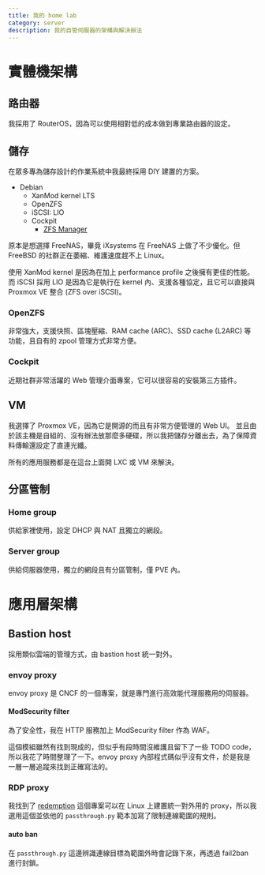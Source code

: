 ```yaml
---
title: 我的 home lab
category: server
description: 我的自管伺服器的架構與解決辦法
---
```


# 實體機架構

<vue-mermaid code="
graph LR
    isp(ISP) --- router
    router((路由器)) --- storage & vm-server & home
    home[Home Group]
    subgraph Server Group
        storage[儲存] == Fiber === vm-server
        subgraph DMZ
            vm-server[VM]
        end
    end
"></vue-mermaid>

## 路由器

我採用了 RouterOS，因為可以使用相對低的成本做到專業路由器的設定。

## 儲存

在眾多專為儲存設計的作業系統中我最終採用 DIY 建置的方案。

- Debian
    - XanMod kernel LTS
    - OpenZFS
    - iSCSI: LIO
    - Cockpit
        - [ZFS Manager](https://github.com/optimans/cockpit-zfs-manager)

原本是想選擇 FreeNAS，畢竟 iXsystems 在 FreeNAS 上做了不少優化。但 FreeBSD 的社群正在萎縮、維護速度趕不上 Linux。

使用 XanMod kernel 是因為在加上 performance profile 之後擁有更佳的性能。
而 iSCSI 採用 LIO 是因為它是執行在 kernel 內、支援各種協定，且它可以直接與 Proxmox VE 整合 (ZFS over iSCSI)。

### OpenZFS

非常強大，支援快照、區塊壓縮、RAM cache (ARC)、SSD cache (L2ARC) 等功能，且自有的 zpool 管理方式非常方便。

### Cockpit

近期社群非常活躍的 Web 管理介面專案，它可以很容易的安裝第三方插件。

## VM

我選擇了 Proxmox VE，因為它是開源的而且有非常方便管理的 Web UI。
並且由於該主機是自組的、沒有辦法放那麼多硬碟，所以我把儲存分離出去，為了保障資料傳輸還設定了直連光纖。

所有的應用服務都是在這台上面開 LXC 或 VM 來解決。

## 分區管制

### Home group

供給家裡使用，設定 DHCP 與 NAT 且獨立的網段。

### Server group

供給伺服器使用，獨立的網段且有分區管制，僅 PVE 內。

# 應用層架構

<vue-mermaid code="
graph TB
    envoy -- WAF --> iis & http1 & http2
    envoy --> other-services
    rdp-proxy --> rdp & vnc
    subgraph front-vm [Bastion host VM]
        envoy(envoy proxy)
        rdp-proxy(RDP proxy)
    end
    subgraph windows-vm [Windows VM]
        rdp(RDP)
        iis(IIS)
    end
    subgraph linux-1 [Linux VM 1]
        vnc(VNC)
        http1(HTTP)
    end
    subgraph linux-2 [Linux VM 2]
        http2(HTTP)
    end
    subgraph linux-3 [Linux VM 3]
        other-services(Other services)
    end
"></vue-mermaid>

## Bastion host

採用類似雲端的管理方式，由 bastion host 統一對外。

### envoy proxy

envoy proxy 是 CNCF 的一個專案，就是專門進行高效能代理服務用的伺服器。

#### ModSecurity filter

為了安全性，我在 HTTP 服務加上 ModSecurity filter 作為 WAF。

這個模組雖然有找到現成的，但似乎有段時間沒維護且留下了一些 TODO code，所以我花了時間整理了一下。envoy proxy 內部程式碼似乎沒有文件，於是我是一層一層追蹤來找到正確寫法的。

### RDP proxy

我找到了 [redemption](https://github.com/wallix/redemption) 這個專案可以在 Linux 上建置統一對外用的 proxy，所以我選用這個並依他的 `passthrough.py` 範本加寫了限制連線範圍的規則。

#### auto ban

在 `passthrough.py` 這邊辨識連線目標為範圍外時會記錄下來，再透過 fail2ban 進行封鎖。
